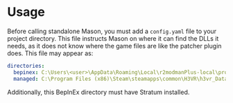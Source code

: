 # Usage

Before calling standalone Mason, you must add a `config.yaml` file to your project directory. This file instructs Mason on where it can find the DLLs it needs, as it does not know where the game files are like the patcher plugin does. This file may appear as:

```yaml
directories:
  bepinex: C:\Users\<user>\AppData\Roaming\Local\r2modmanPlus-local\profiles\H3VR\<profile>\BepInEx
  managed: C:\Program Files (x86)\Steam\steamapps\common\H3VR\h3vr_Data\Managed
```

Additionally, this BepInEx directory must have Stratum installed.
